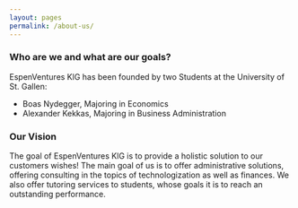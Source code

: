 ```yaml
---
layout: pages
permalink: /about-us/
---
```

### Who are we and what are our goals?

EspenVentures KlG has been founded by two Students at the University of St. Gallen: 

- Boas Nydegger, Majoring in Economics
- Alexander Kekkas, Majoring in Business Administration

### Our Vision

The goal of EspenVentures KlG is to provide a holistic solution to our customers wishes! The main goal of us is to offer administrative solutions, offering consulting in the topics of technologization as well as finances. We also offer tutoring services to students, whose goals it is to reach an outstanding performance.
